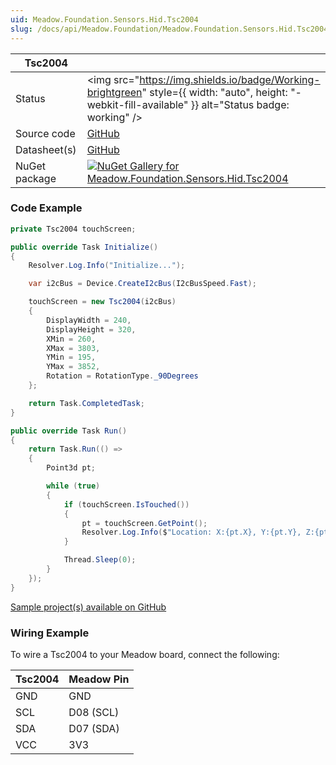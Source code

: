 ```yaml
---
uid: Meadow.Foundation.Sensors.Hid.Tsc2004
slug: /docs/api/Meadow.Foundation/Meadow.Foundation.Sensors.Hid.Tsc2004
---
```


| Tsc2004 | |
|--------|--------|
| Status | <img src="https://img.shields.io/badge/Working-brightgreen" style={{ width: "auto", height: "-webkit-fill-available" }} alt="Status badge: working" /> |
| Source code | [GitHub](https://github.com/WildernessLabs/Meadow.Foundation/tree/main/Source/Meadow.Foundation.Peripherals/Sensors.Hid.Tsc2004) |
| Datasheet(s) | [GitHub](https://github.com/WildernessLabs/Meadow.Foundation/tree/main/Source/Meadow.Foundation.Peripherals/Sensors.Hid.Tsc2004/Datasheet) |
| NuGet package | <a href="https://www.nuget.org/packages/Meadow.Foundation.Sensors.Hid.Tsc2004/" target="_blank"><img src="https://img.shields.io/nuget/v/Meadow.Foundation.Sensors.Hid.Tsc2004.svg?label=Meadow.Foundation.Sensors.Hid.Tsc2004" alt="NuGet Gallery for Meadow.Foundation.Sensors.Hid.Tsc2004" /></a> |

### Code Example

```csharp
private Tsc2004 touchScreen;

public override Task Initialize()
{
    Resolver.Log.Info("Initialize...");

    var i2cBus = Device.CreateI2cBus(I2cBusSpeed.Fast);

    touchScreen = new Tsc2004(i2cBus)
    {
        DisplayWidth = 240,
        DisplayHeight = 320,
        XMin = 260,
        XMax = 3803,
        YMin = 195,
        YMax = 3852,
        Rotation = RotationType._90Degrees
    };

    return Task.CompletedTask;
}

public override Task Run()
{
    return Task.Run(() =>
    {
        Point3d pt;

        while (true)
        {
            if (touchScreen.IsTouched())
            {
                pt = touchScreen.GetPoint();
                Resolver.Log.Info($"Location: X:{pt.X}, Y:{pt.Y}, Z:{pt.Z}");
            }

            Thread.Sleep(0);
        }
    });
}

```

[Sample project(s) available on GitHub](https://github.com/WildernessLabs/Meadow.Foundation/tree/main/Source/Meadow.Foundation.Peripherals/Sensors.Hid.Tsc2004/Samples/Tsc2004_Sample)

### Wiring Example

To wire a Tsc2004 to your Meadow board, connect the following:

| Tsc2004  | Meadow Pin  |
|---------|-------------|
| GND     | GND         |
| SCL     | D08 (SCL)   |
| SDA     | D07 (SDA)   |
| VCC     | 3V3         |
